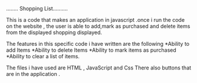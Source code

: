 ........ Shopping List..........

This is a code that makes an application in javascript .once i run the code on the website , the user is able to add,mark as purchased and delete items from the displayed shopping displayed.

The features in this specific code i have written are the  following
   *Ability to add Items
   *Ability to delete Items
   *Ability to mark items as purchased
   *Ability to clear a list of items.

The files i have used are HTML , JavaScript and Css
There also buttons that are in the application .




